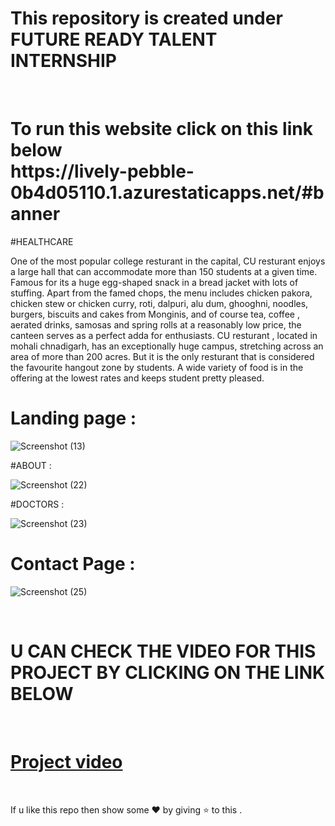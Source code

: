 # This repository is created under  FUTURE READY TALENT INTERNSHIP 
<br>
<h1>
To run this website  click on this link below <br>
https://lively-pebble-0b4d05110.1.azurestaticapps.net/#banner
</h1>

#HEALTHCARE

One of the most popular college resturant in the capital, CU resturant enjoys a large hall that can accommodate more than 150 students at a given time. Famous for its a huge egg-shaped snack in a bread jacket with lots of stuffing. Apart from the famed chops, the menu includes chicken pakora, chicken stew or chicken curry, roti, dalpuri, alu dum, ghooghni, noodles, burgers, biscuits and cakes from Monginis, and of course tea, coffee , aerated drinks, samosas and spring rolls at a reasonably low price, the canteen serves as a perfect adda for enthusiasts. CU resturant , located in mohali chnadigarh, has an exceptionally huge campus, stretching across an area of more than 200 acres. But it is the only resturant that is considered the favourite hangout zone by students. A wide variety of food is in the offering at the lowest rates and keeps student pretty pleased.

# Landing page : 

![Screenshot (13)](https://user-images.githubusercontent.com/103072884/177391959-86467cbc-40c7-44c4-8c94-189e54243da4.png)

#ABOUT  :

![Screenshot (22)](https://user-images.githubusercontent.com/103072884/177424830-ed872267-64bf-41c0-b890-1912845a47f3.png)

#DOCTORS :

![Screenshot (23)](https://user-images.githubusercontent.com/103072884/177424992-ea7f85ee-3759-447c-b0bd-1ff9b0259d63.png)

# Contact Page :

![Screenshot (25)](https://user-images.githubusercontent.com/103072884/177425067-0418ab72-95ac-4b5f-8725-359c2519b600.png)


<br>

# U CAN CHECK THE VIDEO FOR THIS PROJECT BY CLICKING ON THE LINK BELOW
<br>

# [Project video](https://youtu.be/AnqDyx7UWPk)

<br>

If u like this repo  then  show some ❤️ by giving ⭐ to this  . 
